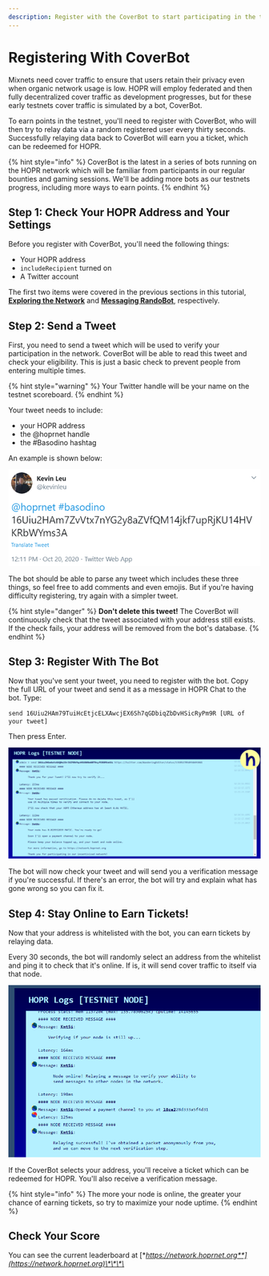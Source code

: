 ```yaml
---
description: Register with the CoverBot to start participating in the testnet.
---
```


# Registering With CoverBot

Mixnets need cover traffic to ensure that users retain their privacy even when organic network usage is low. HOPR will employ federated and then fully decentralized cover traffic as development progresses, but for these early testnets cover traffic is simulated by a bot, CoverBot.

To earn points in the testnet, you'll need to register with CoverBot, who will then try to relay data via a random registered user every thirty seconds. Successfully relaying data back to CoverBot will earn you a ticket, which can be redeemed for HOPR.

{% hint style="info" %}
CoverBot is the latest in a series of bots running on the HOPR network which will be familiar from participants in our regular bounties and gaming sessions. We'll be adding more bots as our testnets progress, including more ways to earn points.
{% endhint %}

## Step 1: Check Your HOPR Address and Your Settings

Before you register with CoverBot, you'll need the following things:

* Your HOPR address
* `includeRecipient` turned on
* A Twitter account

The first two items were covered in the previous sections in this tutorial, [**Exploring the Network**](../hopr-chat-tutorial/exploring-the-network.md#finding-your-address) and [**Messaging RandoBot**](../hopr-chat-tutorial/randobot.md#step-2-turn-on-includerecipient), respectively.

## Step 2: Send a Tweet

First, you need to send a tweet which will be used to verify your participation in the network. CoverBot will be able to read this tweet and check your eligibility. This is just a basic check to prevent people from entering multiple times.

{% hint style="warning" %}
Your Twitter handle will be your name on the testnet scoreboard.
{% endhint %}

Your tweet needs to include:

* your HOPR address
* the @hoprnet handle
* the \#Basodino hashtag

An example is shown below:

![](../.gitbook/assets/example-tweet%20%281%29%20%281%29%20%281%29%20%281%29.png)

The bot should be able to parse any tweet which includes these three things, so feel free to add comments and even emojis. But if you're having difficulty registering, try again with a simpler tweet.

{% hint style="danger" %}
**Don't delete this tweet!** The CoverBot will continuously check that the tweet associated with your address still exists. If the check fails, your address will be removed from the bot's database.
{% endhint %}

## Step 3: Register With The Bot

Now that you've sent your tweet, you need to register with the bot. Copy the full URL of your tweet and send it as a message in HOPR Chat to the bot. Type:

```text
send 16Uiu2HAm79TuiHcEtjcELXAwcjEX6Sh7qGDbiqZbDvHSicRyPm9R [URL of your tweet]
```

Then press Enter.

![](../.gitbook/assets/coverbot-avado-success%20%281%29%20%281%29%20%281%29%20%281%29.png)

The bot will now check your tweet and will send you a verification message if you're successful. If there's an error, the bot will try and explain what has gone wrong so you can fix it.

## Step 4: Stay Online to Earn Tickets!

Now that your address is whitelisted with the bot, you can earn tickets by relaying data.

Every 30 seconds, the bot will randomly select an address from the whitelist and ping it to check that it's online. If is, it will send cover traffic to itself via that node.

![](../.gitbook/assets/coverbot-avado-relaying%20%281%29%20%281%29%20%281%29%20%281%29.png)

If the CoverBot selects your address, you'll receive a ticket which can be redeemed for HOPR. You'll also receive a verification message.

{% hint style="info" %}
The more your node is online, the greater your chance of earning tickets, so try to maximize your node uptime.
{% endhint %}

## Check Your Score

You can see the current leaderboard at [**https://network.hoprnet.org**](https://network.hoprnet.org)\*\*\*\*


